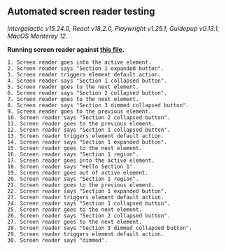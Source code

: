 ## Automated screen reader testing

_Intergalactic v15.24.0, React v18.2.0, Playwright v1.25.1,
Guidepup v0.13.1, MacOS Monterey 12._

**Running screen reader against [this file](https://github.com/semrush/intergalactic/blob/master/website/docs/components/accordion/examples/base.tsx).**

```
1. Screen reader goes into the active element.
2. Screen reader says "Section 1 expanded button".
3. Screen reader triggers element default action.
4. Screen reader says "Section 1 collapsed button".
5. Screen reader goes to the next element.
6. Screen reader says "Section 2 collapsed button".
7. Screen reader goes to the next element.
8. Screen reader says "Section 3 dimmed collapsed button".
9. Screen reader goes to the previous element.
10. Screen reader says "Section 2 collapsed button".
11. Screen reader goes to the previous element.
12. Screen reader says "Section 1 collapsed button".
13. Screen reader triggers element default action.
14. Screen reader says "Section 1 expanded button".
15. Screen reader goes to the next element.
16. Screen reader says "Section 1 region".
17. Screen reader goes into the active element.
18. Screen reader says "Hello Section 1".
19. Screen reader goes out of active element.
20. Screen reader says "Section 1 region".
21. Screen reader goes to the previous element.
22. Screen reader says "Section 1 expanded button".
23. Screen reader triggers element default action.
24. Screen reader says "Section 1 collapsed button".
25. Screen reader goes to the next element.
26. Screen reader says "Section 2 collapsed button".
27. Screen reader goes to the next element.
28. Screen reader says "Section 3 dimmed collapsed button".
29. Screen reader triggers element default action.
30. Screen reader says "dimmed".
```
